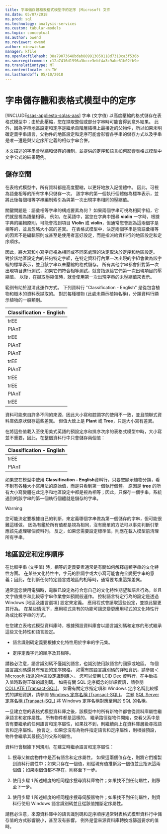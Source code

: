 ```yaml
---
title: 字串儲存體和表格式模型中的定序 |Microsoft 文件
ms.date: 05/07/2018
ms.prod: sql
ms.technology: analysis-services
ms.custom: tabular-models
ms.topic: conceptual
ms.author: owend
ms.reviewer: owend
author: minewiskan
manager: kfile
ms.openlocfilehash: 38a79073648bdab889913050118d7318ca3f536b
ms.sourcegitcommit: c12a7416d1996a3bcce3ebf4a3c9abe61b02fb9e
ms.translationtype: MT
ms.contentlocale: zh-TW
ms.lasthandoff: 05/10/2018
---
```

# <a name="string-storage-and-collation-in-tabular-models"></a>字串儲存體和表格式模型中的定序
[!INCLUDE[ssas-appliesto-sqlas-aas](../../includes/ssas-appliesto-sqlas-aas.md)]
  字串 (文字值) 以高度壓縮的格式儲存在表格式模型中；由於此壓縮，您在擷取整個或部分字串時可能會得到意外結果。 此外，因為字串地區設定和定序是繼承自階層結構上最接近的父物件，所以如果未明確定義字串語言，父物件的地區設定和定序可能會影響各字串的儲存方式以及字串是唯一還是與父定序所定義的相似字串合併。  
  
 本文描述的字串會壓縮和儲存的機制，並提供的定序和語言如何影響表格式模型中文字公式的結果範例。  
  
## <a name="storage"></a>儲存空間  
 在表格式模型中，所有資料都是高度壓縮，以更好地放入記憶體中。 因此，可視為語彙相等的所有字串只儲存一次。 該字串的第一個執行個體做為標準表示，並將此後每個相等字串編制索引為與第一次出現字串相同的壓縮值。  
  
 關鍵問題是：語彙相等字串的構成要素為何？ 如果兩個字串可視為相同字組，它們就是視為語彙相等。 例如，在英語中，當您在字典中搜尋 **violin** 一字時，根據字典的編輯原則，可能會找到項目 **Violin** 或 **violin**，但通常您會認為這兩個字是相等的，並且忽略大小寫的差異。 在表格式模型中，決定兩個字串是否語彙相等的因素不是編輯原則或甚至是使用者喜好設定，而是指派給資料行的地區設定和定序順序。  
  
 因此，將大寫和小寫字母視為相同或不同來處理的決定取決於定序和地區設定。 對於該地區設定內的任何特定字組，在特定資料行內第一次出現的字組會做為該字組的標準表示，並且該字串以未壓縮的格式儲存。  所有其他字串都會針對第一次出現項目進行測試，如果它們符合相等測試，就會指派給它們第一次出現項目的壓縮值。 以後，在擷取壓縮值時，就會使用第一次出現字串的未壓縮值來表示。  
  
 範例有助於澄清此運作方式。 下列資料行 "Classification - English" 是從包含植物和樹木的資料表擷取的。 對於每種植物 (此處未顯示植物名稱)，分類資料行顯示植物的一般類別。  
  
|Classification - English|  
|-------------------------------|  
|trEE|  
|PlAnT|  
|trEE|  
|PlAnT|  
|PlAnT|  
|trEE|  
|PlAnT|  
|trEE|  
|trEE|  
|PlAnT|  
|trEE|  
  
 資料可能來自許多不同的來源，因此大小寫和腔調字的使用不一致，並且關聯式資料庫依原狀儲存這些差異。 但值大致上是 **Plant** 或 **Tree**，只是大小寫有差異。  
  
 在將這些值載入至使用美式英語的預設定序和排序次序的表格式模型中時，大小寫並不重要，因此，在整個資料行中只會儲存兩個值：  
  
|Classification - English|  
|-------------------------------|  
|trEE|  
|PlAnT|  
  
 如果您在模型中使用 **Classification – English**資料行，只要您顯示植物分類，看不到有各種大小寫用法的原始值，而是只看到第一個執行個體。 原因是 **tree** 的所有大小寫變體在此定序和地區設定中都是視為相等；因此，只保存一個字串，系統遇到的該字串的第一個執行個體就是儲存的字串。  
  
> [!WARNING]  
>  您可能決定要根據自己的判斷，來定義哪個字串做為第一個儲存的字串，但可能很難這樣做。 因為有鑑於所有值都是視為相同，沒有簡單的方法可以事先判斷引擎應該先處理哪個資料列。 反之，如果您需要設定標準值，則應在載入模型前清理所有字串。  
  
## <a name="locale-and-collation-order"></a>地區設定和定序順序  
 在比較字串 (文字值) 時，相等的定義要素通常是有關如何解釋這類字串的文化特性方面。 在某些文化特性中，字元的腔調字或大小寫可能會完全變更字串的意義；因此，在判斷任何特定語言或地區的相等時，通常要考慮這類差異。  
  
 通常當您使用電腦時，電腦已設定為符合您自己的文化特性期望和語言行為，並且文字值排序和比較等字串作業會如預期般運作。 控制語言特定行為的設定是透過 Windows [地區及語言選項] 設定來定義。 應用程式會讀取這些設定，並據此變更其行為。 在某些情況下，應用程式具有的功能可讓您變更應用程式的文化特性行為或比較字串的方式。  
  
 在您建立表格式模型資料庫時，根據預設資料庫會以語言識別碼和定序的形式繼承這些文化特性和語言設定。  
  
-   語言識別碼定義要根據文化特性用於字串的字元集。  
  
-   定序定義字元的順序及其相等。  
  
 請務必注意，語言識別碼不僅識別語言，也識別使用該語言的國家或地區。 每個語言識別碼還具有預設的定序規格。 如需有關語言識別碼的詳細資訊，請參閱＜ [Microsoft 指派的地區設定識別碼](http://msdn.microsoft.com/goglobal/bb964664.aspx)＞。 您可以使用 LCID Dec 資料行，在手動插入值時取得正確的識別碼。 如需有關 SQL 定序概念的詳細資訊，請參閱 [COLLATE &#40;Transact-SQL&#41;](../../t-sql/statements/collations.md)。 如需有關定序指定項和 Windows 定序名稱比較樣式的詳細資訊，請參閱 [Windows 定序名稱 &#40;Transact-SQL&#41;](../../t-sql/statements/windows-collation-name-transact-sql.md)。 主題 [SQL Server 定序名稱 &#40;Transact-SQL&#41;](../../t-sql/statements/sql-server-collation-name-transact-sql.md) 將 Windows 定序名稱對應至用於 SQL 的名稱。  
  
 一旦建立您的表格式模型資料庫之後，該模型中的所有新物件都會從資料庫屬性繼承語言和定序屬性。 所有物件都是這樣的。 繼承路徑從物件開始，查看父系中是否有要繼承的任何語言和定序屬性，如果找不到，則繼續向上在資料庫層級尋找語言和定序屬性。 換言之，如果您沒有為物件指定語言和定序屬性，則根據預設，物件會繼承其最接近的父系的屬性。  
  
 資料行會根據下列規則，在建立時繼承語言和定序屬性：  
  
1.  搜尋父維度物件中是否有語言和定序屬性。 如果這兩個值存在，則將它們複製到資料行屬性中；如果只存在一個值，則從現有值推斷另一個值並且指派這兩個值；如果兩個值都不存在，則移至下一步。  
  
2.  使用步驟 1 所述維度的相同程序搜尋資料庫物件；如果找不到任何屬性，則移至下一步。  
  
3.  使用步驟 1 所述維度的相同程序搜尋伺服器物件；如果找不到任何屬性，則資料行使用 Windows 語言識別碼並且從該值推斷定序屬性。  
  
 請務必注意，來源資料庫中的語言識別碼和定序順序通常對表格式模型資料行中儲存值的方式影響很小，甚至沒有影響。 例外是當來源資料庫轉換或篩選要求的值時。  
  
  
